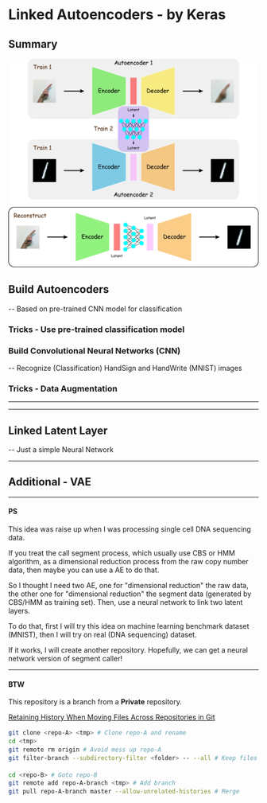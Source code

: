 # Linked Autoencoders - by Keras

## Summary

![](./imgs/Linked_Autoencoders.jpg)

## Build Autoencoders

-- Based on pre-trained CNN model for classification

### Tricks - Use pre-trained classification model

### Build Convolutional Neural Networks (CNN)

-- Recognize (Classification) HandSign and HandWrite (MNIST) images

### Tricks - Data Augmentation

---


---

## Linked Latent Layer

-- Just a simple Neural Network


---

## Additional - VAE

---

#### PS

This idea was raise up when I was processing single cell DNA sequencing data.

If you treat the call segment process, which usually use CBS or HMM algorithm, as a dimensional reduction process from the raw copy number data, then maybe you can use a AE to do that.

So I thought I need two AE, one for "dimensional reduction" the raw data, the other one for "dimensional reduction" the segment data (generated by CBS/HMM as training set). Then, use a neural network to link two latent layers.

To do that, first I will try this idea on machine learning benchmark dataset (MNIST), then I will try on real (DNA sequencing) dataset.

If it works, I will create another repository. Hopefully, we can get a neural network version of segment caller!

---

#### BTW

This repository is a branch from a **Private** repository.

[Retaining History When Moving Files Across Repositories in Git](https://stosb.com/blog/retaining-history-when-moving-files-across-repositories-in-git/)

```bash
git clone <repo-A> <tmp> # Clone repo-A and rename
cd <tmp>
git remote rm origin # Avoid mess up repo-A
git filter-branch --subdirectory-filter <folder> -- --all # Keep files (in repo-A/folder) that you want to transfer

cd <repo-B> # Goto repo-B
git remote add repo-A-branch <tmp> # Add branch
git pull repo-A-branch master --allow-unrelated-histories # Merge
```
